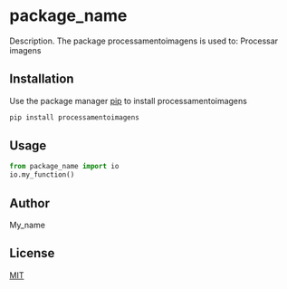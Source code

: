 # package_name

Description. 
The package processamentoimagens is used to:
	Processar imagens 

## Installation

Use the package manager [pip](https://pip.pypa.io/en/stable/) to install processamentoimagens

```bash
pip install processamentoimagens
```

## Usage

```python
from package_name import io
io.my_function()
```

## Author
My_name

## License
[MIT](https://choosealicense.com/licenses/mit/)
